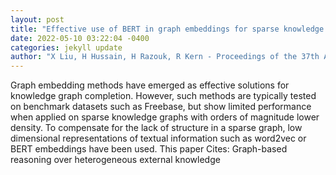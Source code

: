 ```yaml
--- 
layout: post 
title: "Effective use of BERT in graph embeddings for sparse knowledge graph completion" 
date: 2022-05-10 03:22:04 -0400 
categories: jekyll update 
author: "X Liu, H Hussain, H Razouk, R Kern - Proceedings of the 37th ACM/SIGAPP , 2022" 
--- 
```

Graph embedding methods have emerged as effective solutions for knowledge graph completion. However, such methods are typically tested on benchmark datasets such as Freebase, but show limited performance when applied on sparse knowledge graphs with orders of magnitude lower density. To compensate for the lack of structure in a sparse graph, low dimensional representations of textual information such as word2vec or BERT embeddings have been used. This paper Cites: Graph-based reasoning over heterogeneous external knowledge